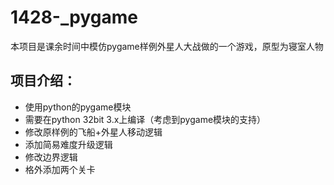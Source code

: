 # 1428-_pygame
本项目是课余时间中模仿pygame样例外星人大战做的一个游戏，原型为寝室人物
## 项目介绍：
+ 使用python的pygame模块
+ 需要在python 32bit 3.x上编译（考虑到pygame模块的支持）
+ 修改原样例的飞船+外星人移动逻辑
+ 添加简易难度升级逻辑
+ 修改边界逻辑
+ 格外添加两个关卡
